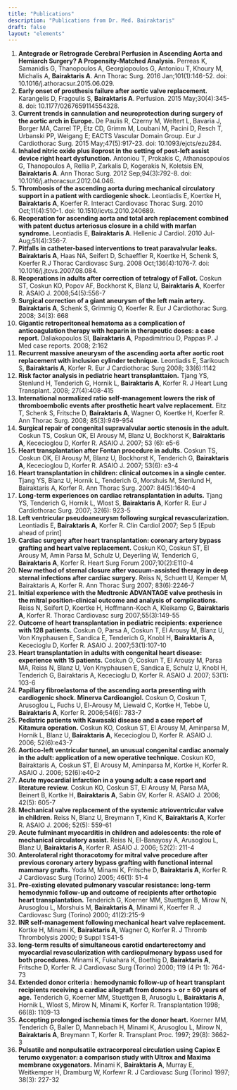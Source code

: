 ```yaml
---
title: "Publications"
description: "Publications from Dr. Med. Bairaktaris"
draft: false
layout: "elements"
---
```


1. **Antegrade or Retrograde Cerebral Perfusion in Ascending Aorta and Hemiarch
   Surgery? A Propensity-Matched Analysis.** Perreas K, Samanidis G, Thanopoulos
   A, Georgiopoulos G, Antoniou T, Khoury M, Michalis A, **Bairaktaris A**. Ann
   Thorac Surg. 2016 Jan;101(1):146-52. doi: 10.1016/j.athoracsur.2015.06.029.
1. **Early onset of prosthesis failure after aortic valve replacement.**
   Karangelis D, Fragoulis S, **Bairaktaris A**. Perfusion. 2015 May;30(4):345-8.
   doi: 10.1177/0267659114554328.
1. **Current trends in cannulation and neuroprotection during surgery of the
   aortic arch in Europe.** De Paulis R, Czerny M, Weltert L, Bavaria J, Borger
   MA, Carrel TP, Etz CD, Grimm M, Loubani M, Pacini D, Resch T, Urbanski PP,
   Weigang E; EACTS Vascular Domain Group. Eur J Cardiothorac Surg. 2015
   May;47(5):917-23. doi: 10.1093/ejcts/ezu284.
1. **Inhaled nitric oxide plus iloprost in the setting of post-left assist
   device right heart dysfunction.** Antoniou T, Prokakis C, Athanasopoulos G,
   Thanopoulos A, Rellia P, Zarkalis D, Kogerakis N, Koletsis EN, **Bairaktaris A**.
   Ann Thorac Surg. 2012 Sep;94(3):792-8. doi: 10.1016/j.athoracsur.2012.04.046.
1. **Thrombosis of the ascending aorta during mechanical circulatory support in
   a patient with cardiogenic shock.** Leontiadis E, Koertke H, **Bairaktaris A**,
   Koerfer R. Interact Cardiovasc Thorac Surg. 2010 Oct;11(4):510-1. doi:
   10.1510/icvts.2010.240689.
1. **Reoperation for ascending aorta and total arch replacement combined with
   patent ductus arteriosus closure in a child with marfan syndrome.**
   Leontiadis E, **Bairaktaris A**. Hellenic J Cardiol. 2010 Jul-Aug;51(4):356-7.
1. **Pitfalls in catheter-based interventions to treat paravalvular leaks.**
   **Bairaktaris A**, Haas NA, Seifert D, Schaeffler R, Koertke H, Schenk S, Koerfer
   R.J Thorac Cardiovasc Surg. 2008 Oct;136(4):1076-7. doi:
   10.1016/j.jtcvs.2007.08.084.
1. **Reoperations in adults after correction of tetralogy of Fallot.** Coskun
   ST, Coskun KO, Popov AF, Bockhorst K, Blanz U, **Bairaktaris A**, Koerfer R.
   ASAIO J. 2008;54(5):556-7
1. **Surgical correction of a giant aneurysm of the left main artery.**
   **Bairaktaris A**, Schenk S, Grimmig O, Koerfer R. Eur J Cardiothorac Surg. 2008;
   34(3): 668
1. **Gigantic retroperitoneal hematoma as a complication of anticoagulation
   therapy with heparin in therapeutic doses: a case report.** Daliakopoulos SI,
   **Bairaktaris A**, Papadimitriou D, Pappas P. J Med case reports. 2008; 2:162
1. **Recurrent massive aneurysm of the ascending aorta after aortic root
   replacement with inclusion cylinder technique.** Leontiadis E, Sarikouch S,
   **Bairaktaris A**, Korfer R. Eur J Cardiothorac Surg 2008; 33(6):1142
1. **Risk factor analysis in pediatric heart transplanttaion.** Tjang YS,
   Stenlund H, Tenderich G, Hornik L, **Bairaktaris A**, Korfer R. J Heart Lung
   Transplant. 2008; 27(4):408-415
1. **International normalized ratio self-management lowers the risk of
   thromboembolic events after prosthetic heart valve replacement.** Eitz T,
   Schenk S, Fritsche D, **Bairaktaris A**, Wagner O, Koertke H, Koerfer R. Ann
   Thorac Surg. 2008; 85(3):949-954
1. **Surgical repair of congenital supravalvular aortic stenosis in the adult.**
   Coskun TS, Coskun OK, El Arousy M, Blanz U, Bockhorst K, **Bairaktaris A**,
   Kececioglou D, Korfer R. ASAIO J. 2007; 53 (6): e5-6
1. **Heart transplantation after Fontan procedure in adults.** Coskun TS, Coskun
   OK, El Arousy M, Blanz U, Bockhorst K, Tenderich G, **Bairaktaris A**,
   Kececioglou D, Korfer R. ASAIO J. 2007; 53(6): e3-4
1. **Heart transplantation in children: clinical outcomes in a single center.**
   Tjang YS, Blanz U, Hornik L, Tenderich G, Morshuis M, Stenlund H, Bairaktaris
   A, Korfer R. Ann Thorac Surg. 2007: 84(5):1640-4
1. **Long-term experiences on cardiac retransplantation in adults.** Tjang YS,
   Tenderich G, Hornik L, Wlost S, **Bairaktaris A**, Korfer R. Eur J Cardiothorac
   Surg. 2007; 32(6): 923-5
1. **Left ventricular pseudoaneurysm following surgical revascularization.**
   Leontiadis E, **Bairaktaris A**, Korfer R. Clin Cardiol 2007; Sep 5 [Epub ahead
   of print]
1. **Cardiac surgery after heart transplantation: coronary artery bypass
   grafting and heart valve replacement.** Coskun KO, Coskun ST, El Arousy M,
   Amin Parsa M, Schulz U, Deyerling W, Tenderich G, **Bairaktaris A**, Korfer R.
   Heart Surg Forum 2007;10(2):E110-4
1. **New method of sternal closure after vacuum-assisted therapy in deep sternal
   infections after cardiac surgery.** Reiss N, Schuett U, Kemper M, Bairaktaris
   A, Korfer R. Ann Thorac Surg 2007; 83(6):2246-7
1. **Initial experience with the Medtronic ADVANTAGE valve prothesis in the
   mitral position-clinical outcome and analysis of complications.** Reiss N,
   Seifert D, Koertke H, Hoffmann-Koch A, Kleikamp G, **Bairaktaris A**, Korfer R.
   Thorac Cardiovasc surg 2007;55(3):149-55
1. **Outcome of heart transplantation in pediatric recipients: experience with
   128 patients.** Coskun O, Parsa A, Coskun T, El Arousy M, Blanz U, Von
   Knyphausen E, Sandica E, Tenderich G, Knobl H, **Bairaktaris A**, Kececioglu D,
   Korfer R. ASAIO J. 2007;53(1):107-10
1. **Heart transplantation in adults with congenital heart disease: experience
   with 15 patients.** Coskun O, Coskun T, El Arousy M, Parsa MA, Reiss N, Blanz
   U, Von Knyphausen E, Sandica E, Schulz U, Knobl H, Tenderich G, Bairaktaris
   A, Kececioglu D, Korfer R. ASAIO J. 2007; 53(1): 103-6
1. **Papillary fibroelastoma of the ascending aorta presenting with cardiogenic
   shock. Minerva Cardioangiol.** Coskun O, Coskun T, Arusoglou L, Fuchs U,
   El-Arousy M, Liewald C, Kortke H, Tebbe U, **Bairaktaris A**, Korfer R.
   2006;54(6): 783-7
1. **Pediatric patients with Kawasaki disease and a case report of Kitamura
   operation.** Coskun KO, Coskun ST, El Arousy M, Aminparsa M, Hornik L, Blanz
   U, **Bairaktaris A**, Kececioglou D, Korfer R. ASAIO J. 2006; 52(6):e43-7
1. **Aortico-left ventricular tunnel, an unusual congenital cardiac anomaly in
   the adult: application of a new operative technique.** Coskun KO, Bairaktaris
   A, Coskun ST, El Arousy M, Aminparsa M, Kortke H, Korfer R. ASAIO J. 2006;
   52(6):e40-2
1. **Acute myocardial infarction in a young adult: a case report and literature
   review.** Coskun KO, Coskun ST, El Arousy M, Parsa MA, Beinert B, Kortke H,
   **Bairaktaris A**, Sabin GV, Korfer R. ASAIO J. 2006; 42(5): 605-7
1. **Mechanical valve replacement of the systemic atrioventricular valve in
   children.** Reiss N, Blanz U, Breymann T, Kind K, **Bairaktaris A**, Korfer R.
   ASAIO J. 2006; 52(5): 559-61
1. **Acute fulminant myocarditis in children and adolescents: the role of
   mechanical circulatory assist.** Reiss N, El-Banayosy A, Arusoglou L, Blanz
   U, **Bairaktaris A**, Korfer R. ASAIO J. 2006; 52(2): 211-4
1. **Anterolateral right thoracotomy for mitral valve procedure after previous
   coronary artery bypass grafting with functional internal mammary grafts.**
   Yoda M, Minami K, Fritsche D, **Bairaktaris A**, Korfer R. J Cardiovasc Surg
   (Torino) 2005; 46(1): 51-4
1. **Pre-existing elevated pulmonary vascular resistance: long-term hemodynmic
   follow-up and outcome of recipients after orthotopic heart transplantation.**
   Tenderich G, Koerner MM, Stuettgen B, Mirow N, Arusoglou L, Morshuis M,
   **Bairaktaris A**, Minami K, Koerfer R. J Cardiovasc Surg (Torino) 2000;
   41(2):215-9
1. **INR self-management following mechanical heart valve replacement.** Kortke
   H, Minami K, **Bairaktaris A**, Wagner O, Korfer R. J Thromb Thrombolysis 2000; 9
   Suppl 1:S41-5
1. **long-term results of simultaneous carotid endarterectomy and myocardial
   revascularization with cardiopulmonary bypass used for both procedures.**
   Minami K, Fukahara K, Boethig D, **Bairaktaris A**, Fritsche D, Korfer R. J
   Cardiovasc Surg (Torino) 2000; 119 (4 Pt 1): 764-73
1. **Extended donor criteria : hemodynamic follow-up of heart transplant
   recipients receiving a cardiac allograft from donors > or = 60 years of age.**
   Tenderich G, Koerner MM, Stuettgen B, Arusoglu L, **Bairaktaris A**, Hornik L,
   Wlost S, Mirow N, Minami K, Korfer R. Transplantation 1998; 66(8): 1109-13
1. **Accepting prolonged ischemia times for the donor heart.** Koerner MM,
   Tenderich G, Baller D, Mannebach H, Minami K, Arusoglou L, Mirow N,
   **Bairaktaris A**, Breymann T, Korfer R. Transplant Proc. 1997; 29(8): 3662-3
1. **Pulsatile and nonpulsatile extracorporeal circulation using Capiox E terumo
   oxygenator: a comparison study with Ultrox and Maxima membrane oxygenators.**
   Minami K, **Bairaktaris A**, Murray E, Weitkemper H, Dramburg W, Korfewr R. J
   Cardiovasc Surg (Torino) 1997; 38(3): 227-32
